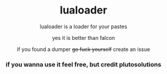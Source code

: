 <div align="center">

# lualoader
lualoader is a loader for your pastes

yes it is better than falcon

if you found a dumper ~~go fuck yourself~~ create an issue

### if you wanna use it feel free, but credit plutosolutions

</div>